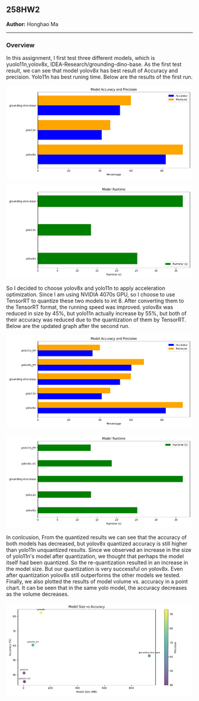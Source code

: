 ## 258HW2

**Author:** Honghao Ma

---

### Overview

In this assignment, I first test three different models, which is yuolo11n,yolov8x, IDEA-Research/grounding-dino-base. As the first test result, we can see that model yolov8x has best result of Accuracy and precision. Yolo11n has best runing time. Below are the results of the first run.

![Model Accracy and Precision](FirstResult/model_accuracy_precision.png)

![Model Run Time](FirstResult/model_runtime.png)

So I decided to choose yolov8x and yolo11n to apply acceleration optimization. Since I am using NVIDIA 4070s GPU, so I choose to use TensorRT to quantize these two models to int 8. After converting them to the TensorRT format, the running speed was improved. yolov8x was reduced in size by 45%, but yolo11n actually increase by 55%, but both of their accuracy was reduced due to the quantization of them by TensorRT. Below are the updated graph after the second run.

![Model Accracy and Precision](FinalResult/model_accuracy_precision.png)

![Model Run Time](FinalResult/model_runtime.png)

In conlcusion, From the quantized results we can see that the accuracy of both models has decreased, but yolov8x quantized accuracy is still higher than yolo11n unquantized results. Since we observed an increase in the size of yolo11n's model after quantization, we thought that perhaps the model itself had been quantized. So the re-quantization resulted in an increase in the model size. But our quantization is very successful on yolov8x. Even after quantization yolov8x still outperforms the other models we tested. Finally, we also plotted the results of model volume vs. accuracy in a point chart. It can be seen that in the same yolo model, the accuracy decreases as the volume decreases.

![Model size vs accuracy](FinalResult\model_size_vs_accuracy.png)